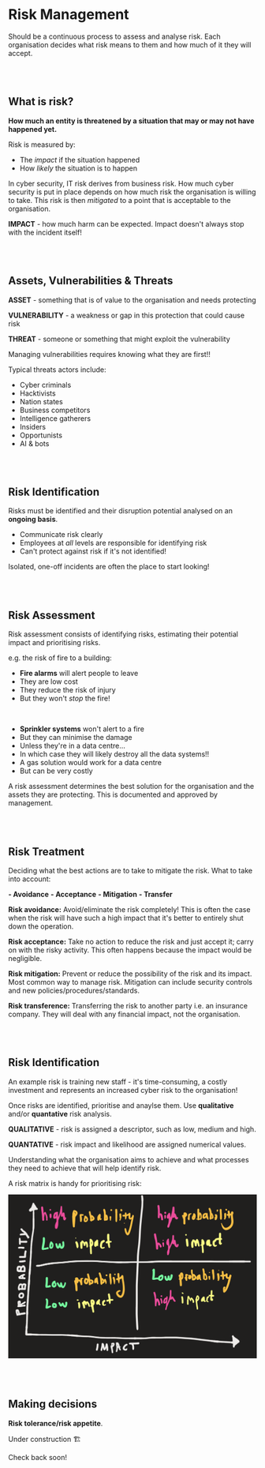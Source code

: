 # **Risk Management**

Should be a continuous process to assess and analyse risk. Each organisation decides what risk means to them and how much of it they will accept.

<br>
<br>

## **What is risk?**

**How much an entity is threatened by a situation that may or may not have happened yet.**

Risk is measured by:
- The *impact* if the situation happened
- How *likely* the situation is to happen

In cyber security, IT risk derives from business risk. How much cyber security is put in place depends on how much risk the organisation is willing to take. This risk is then *mitigated* to a point that is acceptable to the organisation.

**IMPACT** - how much harm can be expected. Impact doesn't always stop with the incident itself!

<br>
<br>

## **Assets, Vulnerabilities & Threats**

**ASSET** - something that is of value to the organisation and needs protecting

**VULNERABILITY** - a weakness or gap in this protection that could cause risk

**THREAT** - someone or something that might exploit the vulnerability 

Managing vulnerabilities requires knowing what they are first!!

Typical threats actors include:
- Cyber criminals
- Hacktivists
- Nation states
- Business competitors
- Intelligence gatherers
- Insiders 
- Opportunists
- AI & bots

<br>
<br>

## **Risk Identification**

Risks must be identified and their disruption potential analysed on an **ongoing basis**. 

- Communicate risk clearly
- Employees at *all* levels are responsible for identifying risk 
- Can't protect against risk if it's not identified!

Isolated, one-off incidents are often the place to start looking!

<br>
<br>

## **Risk Assessment**

Risk assessment consists of identifying risks, estimating their potential impact and prioritising risks.

e.g. the risk of fire to a building:
- **Fire alarms** will alert people to leave
- They are low cost 
- They reduce the risk of injury
- But they won't *stop* the fire!

<br>

- **Sprinkler systems** won't alert to a fire
- But they can minimise the damage
- Unless they're in a data centre...
- In which case they will likely destroy all the data systems!!
- A gas solution would work for a data centre
- But can be very costly 

A risk assessment determines the best solution for the organisation and the assets they are protecting. This is documented and approved by management. 

<br>
<br>

## **Risk Treatment**

Deciding what the best actions are to take to mitigate the risk. What to take into account:

**- Avoidance**
**- Acceptance**
**- Mitigation**
**- Transfer**

**Risk avoidance:** Avoid/eliminate the risk completely! This is often the case when the risk will have such a high impact that it's better to entirely shut down the operation.

**Risk acceptance:** Take no action to reduce the risk and just accept it; carry on with the risky activity. This often happens because the impact would be negligible. 

**Risk mitigation:** Prevent or reduce the possibility of the risk and its impact. Most common way to manage risk. Mitigation can include security controls and new policies/procedures/standards.

**Risk transference:** Transferring the risk to another party i.e. an insurance company. They will deal with any financial impact, not the organisation. 

<br>
<br>

## **Risk Identification**

An example risk is training new staff - it's time-consuming, a costly investment and represents an increased cyber risk to the organisation! 

Once risks are identified, prioritise and anaylse them. Use **qualitative** and/or **quantative** risk analysis.

**QUALITATIVE** - risk is assigned a descriptor, such as low, medium and high.

**QUANTATIVE** - risk impact and likelihood are assigned numerical values. 

Understanding what the organisation aims to achieve and what processes they need to achieve that will help identify risk. 

A risk matrix is handy for prioritising risk:

![A risk matrix - a vertical arrow on the left is labelled 'probability'. A horizontal arrow is along the bottom and labelled 'impact'. There is a grid of 4 risk possibilities: bottom left says low probability, low impact. Bottom right says low probability, high impact. Upper left says high probability, low impact. Upper right says high probability, high impact.](Screenshots/Low%20impact.png)

<br>
<br>

## Making decisions

**Risk tolerance/risk appetite**.

Under construction 🏗️

Check back soon!
